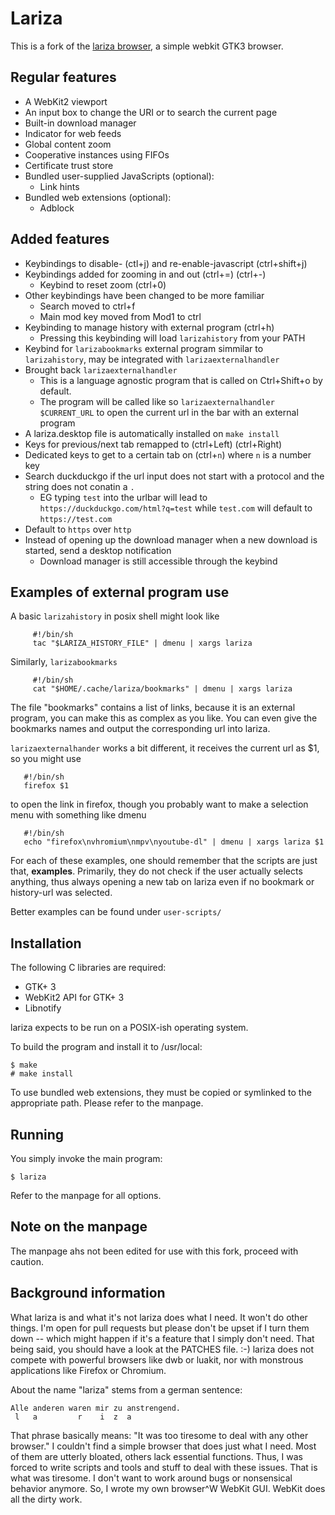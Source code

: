 # Lariza
This is a fork of the [lariza browser](https://uninformativ.de/git/lariza),
a simple webkit GTK3 browser.

## Regular features
- A WebKit2 viewport
- An input box to change the URI or to search the current page
- Built-in download manager
- Indicator for web feeds
- Global content zoom
- Cooperative instances using FIFOs
- Certificate trust store
- Bundled user-supplied JavaScripts (optional):
    - Link hints
- Bundled web extensions (optional):
    - Adblock

## Added features
- Keybindings to disable- (ctl+j) and re-enable-javascript (ctrl+shift+j)
- Keybindings added for zooming in and out (ctrl+=) (ctrl+-)
  + Keybind to reset zoom (ctrl+0)
- Other keybindings have been changed to be more familiar
    - Search moved to ctrl+f
    - Main mod key moved from Mod1 to ctrl
- Keybinding to manage history with external program (ctrl+h)
  - Pressing this keybinding will load `larizahistory` from your PATH
- Keybind for `larizabookmarks` external program simmilar to `larizahistory`, may be integrated with `larizaexternalhandler`
- Brought back `larizaexternalhandler`
  - This is a language agnostic program that is called on Ctrl+Shift+o by default.
  - The program will be called like so `larizaexternalhandler $CURRENT_URL` to open the current url in the bar with an external program
- A lariza.desktop file is automatically installed on `make install`
- Keys for previous/next tab remapped to (ctrl+Left) (ctrl+Right)
- Dedicated keys to get to a certain tab on (ctrl+`n`) where `n` is a number key
- Search duckduckgo if the url input does not start with a protocol and the string does not conatin a `.`
   - EG typing `test` into the urlbar will lead to `https://duckduckgo.com/html?q=test` while `test.com` will default to `https://test.com`
- Default to `https` over `http`
- Instead of opening up the download manager when a new download is started, send a desktop notification
   - Download manager is still accessible through the keybind  

## Examples of external program use
A basic `larizahistory` in posix shell might look like
```
     #!/bin/sh
     tac "$LARIZA_HISTORY_FILE" | dmenu | xargs lariza
```
Similarly, `larizabookmarks`
```
     #!/bin/sh
     cat "$HOME/.cache/lariza/bookmarks" | dmenu | xargs lariza
```
The file "bookmarks" contains a list of links,
because it is an external program, you can make this as complex as you like.
You can even give the bookmarks names and output the corresponding url into lariza.

`larizaexternalhander` works a bit different,
it receives the current url as $1, so you might use
```
   #!/bin/sh
   firefox $1
```
to open the link in firefox, though you probably want to make a selection menu with something like dmenu
```
   #!/bin/sh
   echo "firefox\nvhromium\nmpv\nyoutube-dl" | dmenu | xargs lariza $1
```

For each of these examples, one should remember that the scripts are just that, **examples**.
Primarily, they do not check if the user actually selects anything,
thus always opening a new tab on lariza even if no bookmark or history-url was selected.

Better examples can be found under `user-scripts/`

## Installation
The following C libraries are required:

- GTK+ 3
- WebKit2 API for GTK+ 3
- Libnotify

lariza expects to be run on a POSIX-ish operating system.

To build the program and install it to /usr/local:

    $ make
    # make install

To use bundled web extensions, they must be copied or symlinked to the
appropriate path. Please refer to the manpage.


## Running
You simply invoke the main program:

    $ lariza

Refer to the manpage for all options.

## Note on the manpage
The manpage ahs not been edited for use with this fork,
proceed with caution.

## Background information
What lariza is and what it's not
lariza does what I need. It won't do other things. I'm open for pull
requests but please don't be upset if I turn them down -- which might
happen if it's a feature that I simply don't need. That being said,
you should have a look at the PATCHES file. :-)
lariza does not compete with powerful browsers like dwb or luakit, nor
with monstrous applications like Firefox or Chromium. 

About the name
"lariza" stems from a german sentence:
```
Alle anderen waren mir zu anstrengend.
 l   a         r    i  z  a
```
That phrase basically means: "It was too tiresome to deal with any
other browser." I couldn't find a simple browser that does just what I
need. Most of them are utterly bloated, others lack essential
functions. Thus, I was forced to write scripts and tools and stuff to
deal with these issues. That is what was tiresome. I don't want to
work around bugs or nonsensical behavior anymore.
So, I wrote my own browser^W WebKit GUI. WebKit does all the dirty
work.

